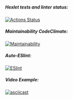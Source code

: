 ##### Hexlet tests and linter status:
[![Actions Status](https://github.com/HazeFaze/frontend-project-lvl1/workflows/hexlet-check/badge.svg)](https://github.com/HazeFaze/frontend-project-lvl1/actions)
##### Maintainability CodeClimate:
[![Maintainability](https://api.codeclimate.com/v1/badges/a99a88d28ad37a79dbf6/maintainability)](https://codeclimate.com/github/codeclimate/codeclimate/maintainability)
##### Auto-ESlint:
[![ESlint](https://github.com/HazeFaze/frontend-project-lvl1/actions/workflows/ESlint.yml/badge.svg?event=push)](https://github.com/HazeFaze/frontend-project-lvl1/actions/workflows/ESlint.yml)
##### Video Example:
[![asciicast](https://asciinema.org/a/61hrSg0Khnaisi6pFqFIoNUNc.svg)](https://asciinema.org/a/61hrSg0Khnaisi6pFqFIoNUNc)